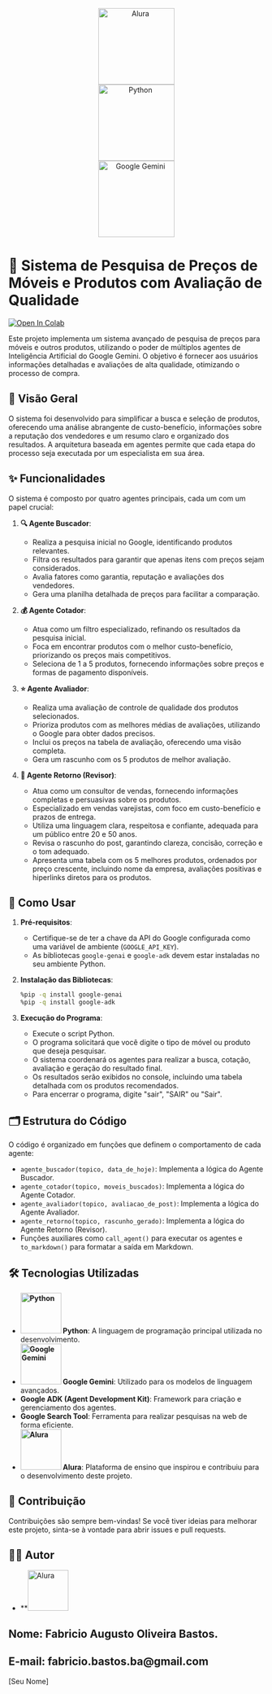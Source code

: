 <p align="center">
  <a href="https://www.alura.com.br/" target="_blank">
    <img src="https://avatars.githubusercontent.com/u/4975968?s=200&amp" alt="Alura" width="150">
  </a>
  <br>
  <a href="https://www.python.org/" target="_blank">
    <img src="https://www.python.org/static/img/python-logo.png" alt="Python" width="150">
  </a>
  <br>
  <a href="https://ai.google.dev/" target="_blank">
    <img src="https://upload.wikimedia.org/wikipedia/commons/thumb/8/8a/Google_Gemini_logo.svg/344px-Google_Gemini_logo.svg.png" alt="Google Gemini" width="150">
  </a>
</p>

# 🤖 Sistema de Pesquisa de Preços de Móveis e Produtos com Avaliação de Qualidade

[![Open In Colab](https://colab.research.google.com/assets/colab-badge.svg)](https://colab.research.google.com/github/Gutobastos/imersao-iA-3-Alura/blob/main/projeto.ipynb)

Este projeto implementa um sistema avançado de pesquisa de preços para móveis e outros produtos, utilizando o poder de múltiplos agentes de Inteligência Artificial do Google Gemini. O objetivo é fornecer aos usuários informações detalhadas e avaliações de alta qualidade, otimizando o processo de compra.

## 🎯 Visão Geral

O sistema foi desenvolvido para simplificar a busca e seleção de produtos, oferecendo uma análise abrangente de custo-benefício, informações sobre a reputação dos vendedores e um resumo claro e organizado dos resultados. A arquitetura baseada em agentes permite que cada etapa do processo seja executada por um especialista em sua área.

## ✨ Funcionalidades

O sistema é composto por quatro agentes principais, cada um com um papel crucial:

1.  **🔍 Agente Buscador**:
    * Realiza a pesquisa inicial no Google, identificando produtos relevantes.
    * Filtra os resultados para garantir que apenas itens com preços sejam considerados.
    * Avalia fatores como garantia, reputação e avaliações dos vendedores.
    * Gera uma planilha detalhada de preços para facilitar a comparação.

2.  **💰 Agente Cotador**:
    * Atua como um filtro especializado, refinando os resultados da pesquisa inicial.
    * Foca em encontrar produtos com o melhor custo-benefício, priorizando os preços mais competitivos.
    * Seleciona de 1 a 5 produtos, fornecendo informações sobre preços e formas de pagamento disponíveis.

3.  **⭐ Agente Avaliador**:
    * Realiza uma avaliação de controle de qualidade dos produtos selecionados.
    * Prioriza produtos com as melhores médias de avaliações, utilizando o Google para obter dados precisos.
    * Inclui os preços na tabela de avaliação, oferecendo uma visão completa.
    * Gera um rascunho com os 5 produtos de melhor avaliação.

4.  **📢 Agente Retorno (Revisor)**:
    * Atua como um consultor de vendas, fornecendo informações completas e persuasivas sobre os produtos.
    * Especializado em vendas varejistas, com foco em custo-benefício e prazos de entrega.
    * Utiliza uma linguagem clara, respeitosa e confiante, adequada para um público entre 20 e 50 anos.
    * Revisa o rascunho do post, garantindo clareza, concisão, correção e o tom adequado.
    * Apresenta uma tabela com os 5 melhores produtos, ordenados por preço crescente, incluindo nome da empresa, avaliações positivas e hiperlinks diretos para os produtos.

## 🚀 Como Usar

1.  **Pré-requisitos**:
    * Certifique-se de ter a chave da API do Google configurada como uma variável de ambiente (`GOOGLE_API_KEY`).
    * As bibliotecas `google-genai` e `google-adk` devem estar instaladas no seu ambiente Python.

2.  **Instalação das Bibliotecas**:

    ```bash
    %pip -q install google-genai
    %pip -q install google-adk
    ```

3.  **Execução do Programa**:
    * Execute o script Python.
    * O programa solicitará que você digite o tipo de móvel ou produto que deseja pesquisar.
    * O sistema coordenará os agentes para realizar a busca, cotação, avaliação e geração do resultado final.
    * Os resultados serão exibidos no console, incluindo uma tabela detalhada com os produtos recomendados.
    * Para encerrar o programa, digite "sair", "SAIR" ou "Sair".

## 🗂️ Estrutura do Código

O código é organizado em funções que definem o comportamento de cada agente:

* `agente_buscador(topico, data_de_hoje)`: Implementa a lógica do Agente Buscador.
* `agente_cotador(topico, moveis_buscados)`: Implementa a lógica do Agente Cotador.
* `agente_avaliador(topico, avaliacao_de_post)`: Implementa a lógica do Agente Avaliador.
* `agente_retorno(topico, rascunho_gerado)`: Implementa a lógica do Agente Retorno (Revisor).
* Funções auxiliares como `call_agent()` para executar os agentes e `to_markdown()` para formatar a saída em Markdown.

## 🛠️ Tecnologias Utilizadas

* **<img src="https://www.python.org/static/img/python-logo.png" alt="Python" width="80"> Python**: A linguagem de programação principal utilizada no desenvolvimento.
* **<img src="https://upload.wikimedia.org/wikipedia/commons/thumb/8/8a/Google_Gemini_logo.svg/344px-Google_Gemini_logo.svg.png" alt="Google Gemini" width="80"> Google Gemini**: Utilizado para os modelos de linguagem avançados.
* **Google ADK (Agent Development Kit)**: Framework para criação e gerenciamento dos agentes.
* **Google Search Tool**: Ferramenta para realizar pesquisas na web de forma eficiente.
* **<img src="https://avatars.githubusercontent.com/u/4975968?s=200&amp" alt="Alura" width="80"> Alura**: Plataforma de ensino que inspirou e contribuiu para o desenvolvimento deste projeto.

## 🤝 Contribuição

Contribuições são sempre bem-vindas! Se você tiver ideias para melhorar este projeto, sinta-se à vontade para abrir issues e pull requests.

## 🧑‍💻 Autor
* **<img src="/img/" alt="Alura" width="80">
<h2>Nome: Fabricio Augusto Oliveira Bastos.</h2>
<h2>E-mail: fabricio.bastos.ba@gmail.com</h2>

\[Seu Nome]
